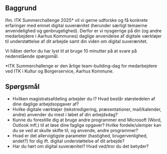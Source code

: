 ## Baggrund

Ifm. ITK Summerchallenge 2025* vil vi gerne udforske og få konkrete erfaringer med emnet digital suverænitet (herunder særligt temaerne anvendelighed og genbrugelighed). Derfor er vi nysgerrige på din (og andre medarbejdere i Aarhus Kommunes) daglige anvendelse af digitale værktøjer til understøttelse af dit arbejde samt din viden om digital suverænitet.
 
Vi håber derfor du har lyst til at bruge 10 minutter på at svare på nedenstående spørgsmål.   
 
*ITK Summerchallenge er den årlige team-building-dag for medarbejdere ved ITK i Kultur og Borgerservice, Aarhus Kommune.
 
## Spørgsmål
- Hvilken magistratsafdeling arbejder du I? Hvad består størstedelen af dine daglige arbejdsopgaver af?
- Hvilke digitale værktøjer (tekstredigering, præsentationer, mail/kalender, andre) anvender du mest i løbet af din arbejdsdag?
- Kunne du forestille dig at bruge andre programmer end Microsoft (Word, Outlook mfl.) til at løse dine faglige opgaver? Hvilke fordele/ulemper kan du se ved at skulle skifte til, og anvende, andre programmer?
- Hvad er det allervigtigste parameter (hastighed, brugervenlighed, andet?) for dig ift. digital understøttelse af dit arbejde?
- Har du hørt om digital suverænitet? Hvad ved/tror du det betyder?
